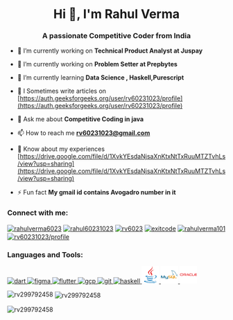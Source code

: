 <h1 align="center">Hi 👋, I'm Rahul Verma</h1>
<h3 align="center">A passionate Competitive Coder from India</h3>

- 🔭 I’m currently working on **Technical Product Analyst at Juspay**
- 🔭 I’m currently working on **Problem Setter at Prepbytes**

- 🌱 I’m currently learning **Data Science , Haskell,Purescript**

- 📝 I Sometimes write articles on [https://auth.geeksforgeeks.org/user/rv60231023/profile](https://auth.geeksforgeeks.org/user/rv60231023/profile)

- 💬 Ask me about **Competitive Coding in java**

- 📫 How to reach me **rv60231023@gmail.com**

- 📄 Know about my experiences [https://drive.google.com/file/d/1XvkYEsdaNjsaXnKtxNtTxRuuMTZTvhLs/view?usp=sharing](https://drive.google.com/file/d/1XvkYEsdaNjsaXnKtxNtTxRuuMTZTvhLs/view?usp=sharing)

- ⚡ Fun fact **My gmail id contains Avogadro number in it**

<h3 align="left">Connect with me:</h3>
<p align="left">
<a href="https://linkedin.com/in/rahulverma6023" target="blank"><img align="center" src="https://raw.githubusercontent.com/rahuldkjain/github-profile-readme-generator/master/src/images/icons/Social/linked-in-alt.svg" alt="rahulverma6023" height="30" width="40" /></a>
<a href="https://www.codechef.com/users/rahul60231023" target="blank"><img align="center" src="https://cdn.jsdelivr.net/npm/simple-icons@3.1.0/icons/codechef.svg" alt="rahul60231023" height="30" width="40" /></a>
<a href="https://www.hackerrank.com/rv6023" target="blank"><img align="center" src="https://raw.githubusercontent.com/rahuldkjain/github-profile-readme-generator/master/src/images/icons/Social/hackerrank.svg" alt="rv6023" height="30" width="40" /></a>
<a href="https://codeforces.com/profile/exitcode" target="blank"><img align="center" src="https://cdn.jsdelivr.net/npm/simple-icons@3.0.1/icons/codeforces.svg" alt="exitcode" height="30" width="40" /></a>
<a href="https://www.leetcode.com/rahulverma101" target="blank"><img align="center" src="https://raw.githubusercontent.com/rahuldkjain/github-profile-readme-generator/master/src/images/icons/Social/leet-code.svg" alt="rahulverma101" height="30" width="40" /></a>
<a href="https://auth.geeksforgeeks.org/user/rv60231023/profile" target="blank"><img align="center" src="https://raw.githubusercontent.com/rahuldkjain/github-profile-readme-generator/master/src/images/icons/Social/geeks-for-geeks.svg" alt="rv60231023/profile" height="30" width="40" /></a>
</p>

<h3 align="left">Languages and Tools:</h3>
<p align="left"> <a href="https://dart.dev" target="_blank"> <img src="https://www.vectorlogo.zone/logos/dartlang/dartlang-icon.svg" alt="dart" width="40" height="40"/> </a> <a href="https://www.figma.com/" target="_blank"> <img src="https://www.vectorlogo.zone/logos/figma/figma-icon.svg" alt="figma" width="40" height="40"/> </a> <a href="https://flutter.dev" target="_blank"> <img src="https://www.vectorlogo.zone/logos/flutterio/flutterio-icon.svg" alt="flutter" width="40" height="40"/> </a> <a href="https://cloud.google.com" target="_blank"> <img src="https://www.vectorlogo.zone/logos/google_cloud/google_cloud-icon.svg" alt="gcp" width="40" height="40"/> </a> <a href="https://git-scm.com/" target="_blank"> <img src="https://www.vectorlogo.zone/logos/git-scm/git-scm-icon.svg" alt="git" width="40" height="40"/> </a> <a href="https://www.haskell.org/" target="_blank"> <img src="https://upload.wikimedia.org/wikipedia/commons/1/1c/Haskell-Logo.svg" alt="haskell" width="40" height="40"/> </a> <a href="https://www.java.com" target="_blank"> <img src="https://raw.githubusercontent.com/devicons/devicon/master/icons/java/java-original.svg" alt="java" width="40" height="40"/> </a> <a href="https://www.mysql.com/" target="_blank"> <img src="https://raw.githubusercontent.com/devicons/devicon/master/icons/mysql/mysql-original-wordmark.svg" alt="mysql" width="40" height="40"/> </a> <a href="https://www.oracle.com/" target="_blank"> <img src="https://raw.githubusercontent.com/devicons/devicon/master/icons/oracle/oracle-original.svg" alt="oracle" width="40" height="40"/> </a> </p>

<p><img align="left" src="https://github-readme-stats.vercel.app/api/top-langs?username=rv299792458&show_icons=true&locale=en&layout=compact" alt="rv299792458" /></p>

<p>&nbsp;<img align="center" src="https://github-readme-stats.vercel.app/api?username=rv299792458&show_icons=true&locale=en" alt="rv299792458" /></p>

<p><img align="center" src="https://github-readme-streak-stats.herokuapp.com/?user=rv299792458&" alt="rv299792458" /></p>
